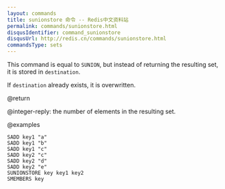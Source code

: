 ```yaml
---
layout: commands
title: sunionstore 命令 -- Redis中文资料站
permalink: commands/sunionstore.html
disqusIdentifier: command_sunionstore
disqusUrl: http://redis.cn/commands/sunionstore.html
commandsType: sets
---
```


This command is equal to `SUNION`, but instead of returning the resulting set,
it is stored in `destination`.

If `destination` already exists, it is overwritten.

@return

@integer-reply: the number of elements in the resulting set.

@examples

```cli
SADD key1 "a"
SADD key1 "b"
SADD key1 "c"
SADD key2 "c"
SADD key2 "d"
SADD key2 "e"
SUNIONSTORE key key1 key2
SMEMBERS key
```
